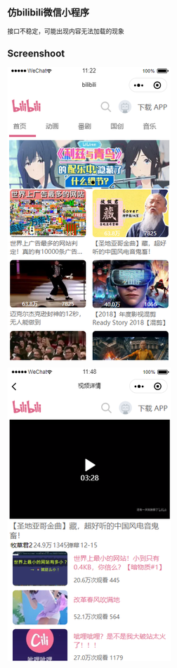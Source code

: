 ## 仿bilibili微信小程序
接口不稳定，可能出现内容无法加载的现象

## Screenshoot

![image-20200313112335621](assets/image-20200313112335621.png)

![image-20200313114858146](assets/image-20200313114858146.png)